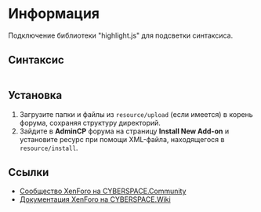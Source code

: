 # Информация

Подключение библиотеки "highlight.js" для подсветки синтаксиса.

## Синтаксис

```

```

## Установка

1. Загрузите папки и файлы из `resource/upload` (если имеется) в корень форума, сохраняя структуру директорий.
2. Зайдите в **AdminCP** форума на страницу **Install New Add-on** и установите ресурс при помощи XML-файла, находящегося в `resource/install`.

## Ссылки

- [Сообщество XenForo на CYBERSPACE.Community](//cyberspace.community/forums/30/)
- [Документация XenForo на CYBERSPACE.Wiki](//xenforo.cyberspace.wiki/)
